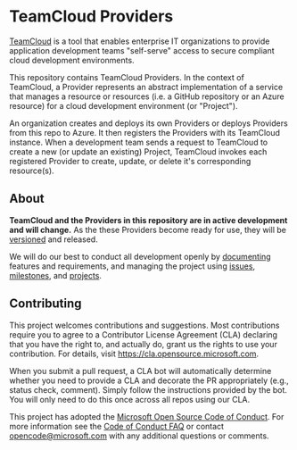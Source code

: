 # TeamCloud Providers

[TeamCloud](https://github.com/microsoft/TeamCloud) is a tool that enables enterprise IT organizations to provide application development teams "self-serve" access to secure compliant cloud development environments.

This repository contains TeamCloud Providers.  In the context of TeamCloud, a Provider represents an abstract implementation of a service that manages a resource or resources (i.e. a GitHub repository or an Azure resource) for a cloud development environment (or "Project").

An organization creates and deploys its own Providers or deploys Providers from this repo to Azure.  It then registers the Providers with its TeamCloud instance.  When a development team sends a request to TeamCloud to create a new (or update an existing) Project, TeamCloud invokes each registered Provider to create, update, or delete it's corresponding resource(s).

## About

**TeamCloud and the Providers in this repository are in active development and will change.**  As the these Providers become ready for use, they will be [versioned](https://semver.org/) and released.

We will do our best to conduct all development openly by [documenting](https://github.com/microsoft/TeamCloud-Providers/tree/master/docs) features and requirements, and managing the project using [issues](https://github.com/microsoft/TeamCloud-Providers/issues), [milestones](https://github.com/microsoft/TeamCloud-Providers/milestones), and [projects](https://github.com/microsoft/TeamCloud-Providers/projects).

## Contributing

This project welcomes contributions and suggestions.  Most contributions require you to agree to a
Contributor License Agreement (CLA) declaring that you have the right to, and actually do, grant us
the rights to use your contribution. For details, visit https://cla.opensource.microsoft.com.

When you submit a pull request, a CLA bot will automatically determine whether you need to provide
a CLA and decorate the PR appropriately (e.g., status check, comment). Simply follow the instructions
provided by the bot. You will only need to do this once across all repos using our CLA.

This project has adopted the [Microsoft Open Source Code of Conduct](https://opensource.microsoft.com/codeofconduct/).
For more information see the [Code of Conduct FAQ](https://opensource.microsoft.com/codeofconduct/faq/) or
contact [opencode@microsoft.com](mailto:opencode@microsoft.com) with any additional questions or comments.
